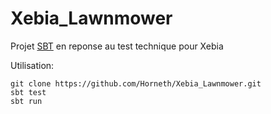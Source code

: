 Xebia_Lawnmower
===============

Projet [SBT](http://www.scala-sbt.org/) en reponse au test technique pour Xebia

Utilisation:

    git clone https://github.com/Horneth/Xebia_Lawnmower.git
    sbt test
    sbt run
